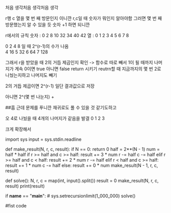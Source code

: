 처음 생각처음 생각처음 생각

r행 c 열을 몇 번 째 방문인지 이니깐 
r,c일 때 숫자가 뭐인지 알아야함 그러면 몇 번 째 방문했는지 알 수 있을 듯 
숫자 +1 하면 되니깐 

r에서의 규칙 
숫자 : 0 2 8 10 32 34 40 42
열    :  0 1 2 3   4    5   6    7    8    

0 2 4 8 일 때 2^(r-1)의 수가 나옴  
4 16 
5 32
6 64
7 128 

그래서 r을 받았을 때 
2의 거듭 제곱인지 확인 -> 함수로 따로 빼서 1이 될 때까지 나머지가 계속 0이면 true 아니면 false return 시키기 
reutrn할 때 지금까지의 몇 번 2로 나눴는지하고 나머지도 빼기

2의 거듭 제곱이면  2^(r-1) 일단 결과값으로 저장 

아니면 2^(몇 번 나눈지) +

##흠 근데 문제를 푸니깐 재귀로도 풀 수 있을 것 같기도하고 

오 4로 나눴을 때 4개의 나머지가 같음을 발결 
0 1 
2 3 

크게 확장해서 


import sys
input = sys.stdin.readline

def make_result(N, r, c, result):
    if N == 0:
        return 0
    half = 2**(N - 1)
    num = half * half
    if r >= half and c >= half:
        result += 3 * num
        r -= half
        c -= half
    elif r >= half and c < half:
        result += 2 * num
        r -= half
    elif r < half and c >= half:
        result += 1 * num
        c -= half
    else:
        result += 0 * num
    make_result(N - 1, r, c, result)

def solve():
    N, r, c = map(int, input().split())
    result = 0
    make_result(N, r, c, result)
    print(result)

if __name__ == "__main__":
    # sys.setrecursionlimit(1_000_000)
    solve()

#fist code 
